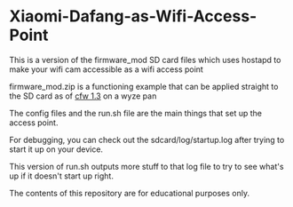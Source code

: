 # Xiaomi-Dafang-as-Wifi-Access-Point
This is a version of the firmware_mod SD card files which uses hostapd to make your wifi cam accessible as a wifi access point

firmware_mod.zip is a functioning example that can be applied straight to the SD card as of [cfw 1.3](https://github.com/EliasKotlyar/Xiaomi-Dafang-Hacks/blob/master/hacks/cfw/dafang/cfw-1.3.bin) on a wyze pan

The config files and the run.sh file are the main things that set up the access point.

For debugging, you can check out the sdcard/log/startup.log after trying to start it up on your device.

This version of run.sh outputs more stuff to that log file to try to see what's up if it doesn't start up right.

The contents of this repository are for educational purposes only.
